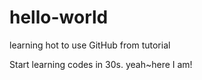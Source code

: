# hello-world
learning hot to use GitHub from tutorial


Start learning codes in 30s. yeah~here I am!
